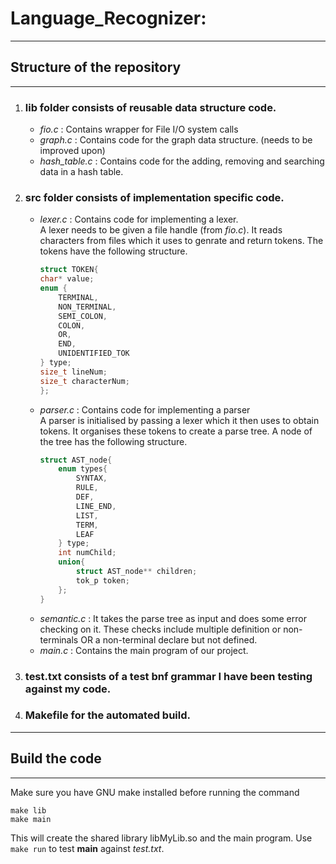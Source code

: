 # Language_Recognizer:
***
## Structure of the repository
---
1. ### **lib** folder consists of reusable data structure code.
	* *fio.c* : Contains wrapper for File I/O system calls
	* *graph.c* : Contains code for the graph data structure. (needs to be improved upon)
	* *hash_table.c* : Contains code for the adding, removing and searching data in a hash table.

2. ### **src** folder consists of implementation specific code.
	* *lexer.c* : Contains code for implementing a lexer.\
		A lexer needs to be given a file handle (from *fio.c*). It reads characters from files which it uses to genrate and return tokens. The tokens have the following structure.
		```C
		struct TOKEN{
		char* value;
		enum {
			TERMINAL,
			NON_TERMINAL,
			SEMI_COLON,
			COLON,
			OR,
			END,
			UNIDENTIFIED_TOK
		} type;
		size_t lineNum;
		size_t characterNum;
		};
		```
	* *parser.c* : Contains code for implementing a parser\
		A parser is initialised by passing a lexer which it then uses to obtain tokens. It organises these tokens to create a parse tree. A node of the tree has the following structure.
		```C
		struct AST_node{
			enum types{
				SYNTAX,
				RULE,
				DEF,
				LINE_END,
				LIST,
				TERM,
				LEAF
			} type;
			int numChild;
			union{
				struct AST_node** children;
				tok_p token;
			};
		}
		```
	* *semantic.c* : It takes the parse tree as input and does some error checking on it. These checks include multiple definition or non-terminals OR a non-terminal declare but not defined.
	* *main.c* : Contains the main program of our project.

3. ### **test.txt** consists of a test bnf grammar I have been testing against my code.

4. ### **Makefile** for the automated build.

***
## Build the code
---
Make sure you have GNU make installed before running the command
```
make lib
make main
```
This will create the shared library libMyLib.so and the main program. Use `make run` to test **main** against *test.txt*.